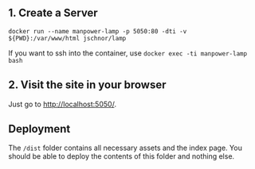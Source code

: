 ## 1. Create a Server

`docker run --name manpower-lamp -p 5050:80 -dti -v ${PWD}:/var/www/html jschnor/lamp`

If you want to ssh into the container, use `docker exec -ti manpower-lamp bash`


## 2. Visit the site in your browser

Just go to [http://localhost:5050/](http://localhost:5050/).


## Deployment

The `/dist` folder contains all necessary assets and the index page. You should be able to deploy the contents of this folder and nothing else.